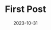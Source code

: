 ---
layout: post
title:  "First Post"
date:   2023-10-31
categories: jekyll blogging
permalink: /blog/first-post

---